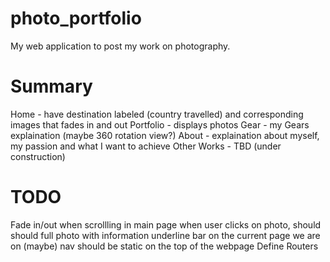 # photo_portfolio
My web application to post my work on photography.


# Summary
Home - have destination labeled (country travelled) and corresponding images that fades in and out
Portfolio - displays photos 
Gear - my Gears explaination (maybe 360 rotation view?)
About - explaination about myself, my passion and what I want to achieve
Other Works - TBD (under construction)

# TODO
Fade in/out when scrollling in main page
when user clicks on photo, should should full photo with information
underline bar on the current page we are on
(maybe) nav should be static on the top of the webpage
Define Routers
